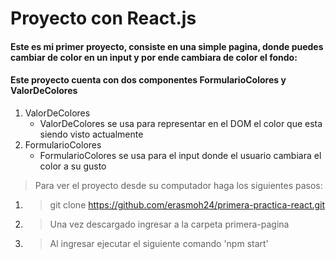 # Proyecto con React.js

#### Este es mi primer proyecto, consiste en una simple pagina, donde puedes cambiar de color en un input y por ende cambiara de color el fondo:

#### Este proyecto cuenta con dos componentes FormularioColores y ValorDeColores

1. ValorDeColores 
    - ValorDeColores se usa para representar en el DOM el color que esta siendo visto actualmente
2. FormularioColores
    - FormularioColores se usa para el input donde el usuario cambiara el color a su gusto

> Para ver el proyecto desde su computador haga los siguientes pasos:

1. > git clone https://github.com/erasmoh24/primera-practica-react.git
2. > Una vez descargado ingresar a la carpeta primera-pagina
3. > Al ingresar ejecutar el siguiente comando 'npm start'